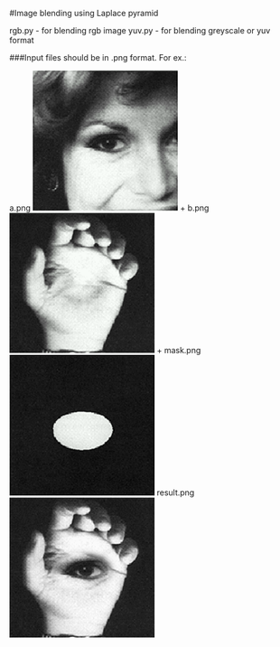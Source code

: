 #Image blending using Laplace pyramid

rgb.py - for blending rgb image
yuv.py - for blending greyscale or yuv format


###Input files should be in .png format. For ex.:

a.png ![alt text](https://github.com/awarus/image_blending/blob/main/a.png?raw=true) + 
b.png ![alt text](https://github.com/awarus/image_blending/blob/main/b.png?raw=true) +
mask.png ![alt text](https://github.com/awarus/image_blending/blob/main/mask.png?raw=true)
result.png ![alt text](https://github.com/awarus/image_blending/blob/main/result.png?raw=true)
